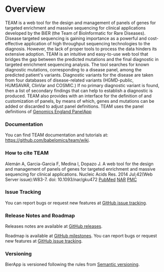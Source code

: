 # Overview
TEAM is a web tool for the design and management of panels of genes for targeted enrichment and massive sequencing for clinical applications developed by the BiER (the Team of BioInformatic for Rare Diseases).
Disease targeted sequencing is gaining importance as a powerful and cost-effective application of high throughput sequencing technologies to the diagnosis. However, the lack of proper tools to process the data hinders its extensive adoption. TEAM is an intuitive and easy-to-use web tool that bridges the gap between the predicted mutations and the final diagnostic in targeted enrichment sequencing analysis. The tool searches for known diagnostic mutations, corresponding to a disease panel, among the predicted patient's variants. Diagnostic variants for the disease are taken from four databases of disease-related variants (HGMD-public, HUMSAVAR, ClinVar and COSMIC.) If no primary diagnostic variant is found, then a list of secondary findings that can help to establish a diagnostic is produced. TEAM also provides with an interface for the definition of and customization of panels, by means of which, genes and mutations can be added or discarded to adjust panel definitions. TEAM uses the panel definitions of [Genomics England PanelApp](https://bioinfo.extge.co.uk/crowdsourcing/PanelApp/)
### Documentation
You can find TEAM documentation and tutorials at: https://github.com/babelomics/team/wiki.

### How to cite TEAM
Alemán A, Garcia-Garcia F, Medina I, Dopazo J. A web tool for the design and management of panels of genes for targeted enrichment and massive sequencing for clinical applications. Nucleic Acids Res. 2014 Jul;42(Web Server issue):W83-7. doi: 10.1093/nar/gku472 [PubMed](http://www.ncbi.nlm.nih.gov/pubmed/24861626) [NAR](http://nar.oxfordjournals.org/content/42/W1/W83.long) [PMC](http://www.ncbi.nlm.nih.gov/pmc/articles/PMC4086136/)

### Issue Tracking
You can report bugs or request new features at [GitHub issue tracking](https://github.com/babelomics/team/issues).

### Release Notes and Roadmap
Releases notes are available at [GitHub releases](https://github.com/babelomics/team/releases).

Roadmap is available at [GitHub milestones](https://github.com/babelomics/team/milestones). You can report bugs or request new features at [GitHub issue tracking](https://github.com/babelomics/team/issues).

### Versioning
BierApp is versioned following the rules from [Semantic versioning](http://semver.org/).
